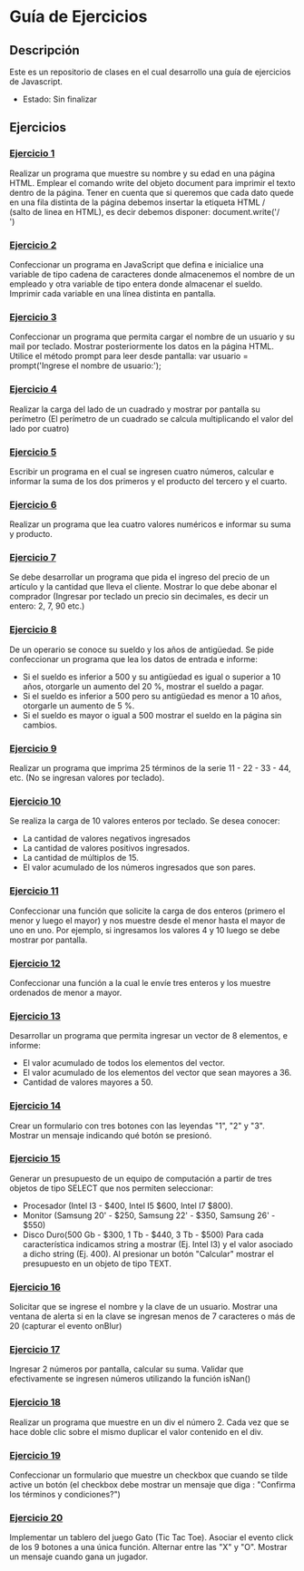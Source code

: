 # Guía de Ejercicios

## Descripción
Este es un repositorio de clases en el cual desarrollo una guía de ejercicios de Javascript.
- Estado: Sin finalizar

## Ejercicios

### [Ejercicio 1](ejercicios/ejercicio1.html)

Realizar un programa que muestre su nombre y su edad en una página HTML. Emplear el comando write del objeto document para imprimir el texto dentro de la página. Tener en cuenta que si queremos que cada dato quede en una fila distinta de la página debemos insertar la etiqueta HTML /<br> (salto de linea en HTML), es decir debemos disponer: document.write('/<br>')

### [Ejercicio 2](ejercicios/ejercicio2.html)

Confeccionar un programa en JavaScript que defina e inicialice una variable de tipo cadena de caracteres donde almacenemos el nombre de un empleado y otra variable de tipo entera donde almacenar el sueldo. Imprimir cada variable en una línea distinta en pantalla.

### [Ejercicio 3](ejercicios/ejercicio3.html)

Confeccionar un programa que permita cargar el nombre de un usuario y su mail por teclado. Mostrar posteriormente los datos en la página HTML. Utilice el método prompt para leer desde pantalla: var usuario = prompt('Ingrese el nombre de usuario:');

### [Ejercicio 4](ejercicios/ejercicio4.html)

Realizar la carga del lado de un cuadrado y mostrar por pantalla su perímetro (El perímetro de un cuadrado se calcula multiplicando el valor del lado por cuatro)

### [Ejercicio 5](ejercicios/ejercicio5.html)

Escribir un programa en el cual se ingresen cuatro números, calcular e informar la suma de los dos primeros y el producto del tercero y el cuarto.

### [Ejercicio 6](ejercicios/ejercicio6.html)

Realizar un programa que lea cuatro valores numéricos e informar su suma y producto.

### [Ejercicio 7](ejercicios/ejercicio7.html)

Se debe desarrollar un programa que pida el ingreso del precio de un artículo y la cantidad que lleva el cliente. Mostrar lo que debe abonar el comprador (Ingresar por teclado un precio sin decimales, es decir un entero: 2, 7, 90 etc.)

### [Ejercicio 8](ejercicios/ejercicio8.html)

De un operario se conoce su sueldo y los años de antigüedad. Se pide confeccionar un programa que lea los datos de entrada e informe:
- Si el sueldo es inferior a 500 y su antigüedad es igual o superior a 10 años, otorgarle un aumento del 20 %, mostrar el sueldo a pagar.
- Si el sueldo es inferior a 500 pero su antigüedad es menor a 10 años, otorgarle un aumento de 5 %.
- Si el sueldo es mayor o igual a 500 mostrar el sueldo en la página sin cambios.

### [Ejercicio 9](ejercicios/ejercicio9.html)

Realizar un programa que imprima 25 términos de la serie 11 - 22 - 33 - 44, etc.
(No se ingresan valores por teclado).

### [Ejercicio 10](ejercicios/ejercicio10.html)

Se realiza la carga de 10 valores enteros por teclado. Se desea conocer:
- La cantidad de valores negativos ingresados
- La cantidad de valores positivos ingresados.
- La cantidad de múltiplos de 15.
- El valor acumulado de los números ingresados que son pares.

### [Ejercicio 11](ejercicios/ejercicio11.html)

Confeccionar una función que solicite la carga de dos enteros (primero el menor y luego el mayor) y nos muestre desde el menor hasta el mayor de uno en uno. Por ejemplo, si ingresamos los valores 4 y 10 luego se debe mostrar por pantalla.

### [Ejercicio 12](ejercicios/ejercicio12.html)

Confeccionar una función a la cual le envíe tres enteros y los muestre ordenados de menor a mayor.

### [Ejercicio 13](ejercicios/ejercicio13.html)

Desarrollar un programa que permita ingresar un vector de 8 elementos, e informe:
- El valor acumulado de todos los elementos del vector.
- El valor acumulado de los elementos del vector que sean mayores a 36.
- Cantidad de valores mayores a 50.

### [Ejercicio 14](ejercicios/ejercicio14.html)

Crear un formulario con tres botones con las leyendas "1", "2" y "3". Mostrar un mensaje indicando qué botón se presionó.

### [Ejercicio 15](ejercicios/ejercicio15.html)

Generar un presupuesto de un equipo de computación a partir de tres objetos de
tipo SELECT que nos permiten seleccionar:
- Procesador (Intel I3 - $400, Intel I5 $600, Intel I7 $800).
- Monitor (Samsung 20' - $250, Samsung 22' - $350, Samsung 26' - $550)
- Disco Duro(500 Gb - $300, 1 Tb - $440, 3 Tb - $500)
Para cada característica indicamos string a mostrar (Ej. Intel I3) y el valor asociado a dicho string (Ej. 400). Al presionar un botón "Calcular" mostrar el presupuesto en un objeto de tipo TEXT.

### [Ejercicio 16](ejercicios/ejercicio16.html)

Solicitar que se ingrese el nombre y la clave de un usuario. Mostrar una ventana de alerta si en la clave se ingresan menos de 7 caracteres o más de 20 (capturar el evento onBlur)

### [Ejercicio 17](ejercicios/ejercicio17.html)

Ingresar 2 números por pantalla, calcular su suma. Validar que efectivamente se ingresen números utilizando la función isNan()

### [Ejercicio 18](ejercicios/ejercicio18.html)

Realizar un programa que muestre en un div el número 2. Cada vez que se hace doble clic sobre el mismo duplicar el valor contenido en el div.

### [Ejercicio 19](ejercicios/ejercicio19.html)

Confeccionar un formulario que muestre un checkbox que cuando se tilde active un botón (el checkbox debe mostrar un mensaje que diga : "Confirma los términos y condiciones?")

### [Ejercicio 20](ejercicios/ejercicio20.html)

Implementar un tablero del juego Gato (Tic Tac Toe). Asociar el evento click de los 9 botones a una única función. Alternar entre las "X" y "O". Mostrar un mensaje cuando gana un jugador.